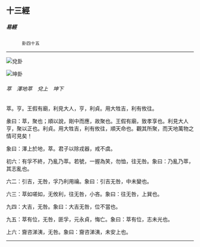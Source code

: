 

## 十三經

##### 易經
　　　`卦四十五`

* * *

![兌卦](../../imgs/a007.gif)

![坤卦](../../imgs/a002.gif)

###### 萃　澤地萃　兌上　坤下

萃。亨。王假有廟，利見大人，亨，利貞。用大牲吉，利有攸往。

彖曰：萃，聚也；順以說，剛中而應，故聚也。王假有廟，致孝享也。利見大人亨，聚以正也。利貞。用大牲吉，利有攸往，順天命也。觀其所聚，而天地萬物之情可見矣！

象曰：澤上於地，萃。君子以除戎器，戒不虞。

初六：有孚不終，乃亂乃萃。若號，一握為笑，勿恤，往无咎。象曰：乃亂乃萃，其志亂也。

六二：引吉，无咎，孚乃利用禴。象曰：引吉无咎，中未變也。

六三：萃如嗟如，无攸利，往无咎，小吝。象曰：往无咎，上巽也。

九四：大吉，无咎。象曰：大吉无咎，位不當也。

九五：萃有位，无咎，匪孚，元永貞，悔亡。象曰：萃有位，志未光也。

上六：齎咨涕洟，无咎。象曰：齎咨涕洟，未安上也。

* * *

